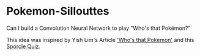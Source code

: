 # Pokemon-Sillouttes
Can I build a Convolution Neural Network to play "Who's that Pokémon?"



This idea was inspired by Yish Lim's Article ['Who's that Pokemon'](https://towardsdatascience.com/whos-that-pok%C3%A9mon-39d1150aedfe) and this [Sporcle Quiz](https://www.sporcle.com/games/dlh1231/nostalgia).


